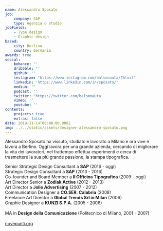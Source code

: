 ```yaml
---
name: Alessandro Sposato
job:
    company: SAP
    type: Agenzia o studio
jobFields:
    - Type design
    - Graphic design
based:
    city: Berlino
    country: Germania
awards: true
social:
    behance: ''
    dribbble: ''
    github: ''
    instagram: 'https://www.instagram.com/balsonauta/?hl=it'
    linkedin: 'https://www.linkedin.com/in/sposato/'
    medium: ''
    podcast: ''
    twitter: 'https://twitter.com/balsonauta'
    vimeo: ''
    youtube: ''
contents:
    projects: true
    extras: false
date: 2019-11-14T00:00:00.000Z
img: ../../static/assets/designer-alessandro-sposato.png
---
```


Alessandro Sposato ha vissuto, studiato e lavorato a Milano e ora vive e lavora a Berlino. Oggi lavora per una grande azienda, cercando di migliorare la vita dei lavoratori, nel frattempo effettua esperimenti e cerca di trasmettere la sua più grande passione, la stampa tipografica.

Senior Strategic Design Consultant a **SAP** (2016 - oggi)  
Strategic Design Consultant a **SAP** (2013 - 2016)  
Co-founder and Board Member a **Il Officina Tipografica** (2009 - oggi)  
Art Director Senior a **Zodiak Active** (2012 - 2013)  
Art Director a **Jolie Advertising** (2007 - 2012)  
Communication Designer a **CO.SER. Calabria** (2008)  
Freelance Art Director a **Global Trends Srl in Milan** (2006)  
Graphic Designer a **KUNZI S.P.A.** (2005 - 2006)<br><br>
MA in **Design della Comunicazione** (Politecnico di Milano, 2001 - 2007)<br/><br/>
[novepunti.org](https://www.novepunti.org/)
